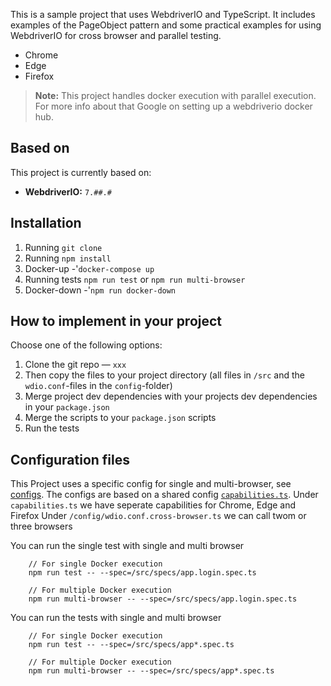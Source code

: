 This is a sample project that uses WebdriverIO and TypeScript. It includes examples of the PageObject pattern and some practical examples for using WebdriverIO for cross browser and parallel testing.

- Chrome
- Edge
- Firefox

> **Note:**
> This project handles docker execution with parallel execution. For more info about that Google on setting up a webdriverio docker hub.

## Based on
This project is currently based on:
- **WebdriverIO:** `7.##.#`

## Installation

1. Running `git clone `
2. Running `npm install`
3. Docker-up -'`docker-compose up`
4. Running tests `npm run test` or `npm run multi-browser`
3. Docker-down -'`npm run docker-down`


## How to implement in your project
Choose one of the following options:

1. Clone the git repo — `xxx`
2. Then copy the files to your project directory (all files in `/src` and the `wdio.conf`-files in the `config`-folder)
3. Merge project dev dependencies with your projects dev dependencies in your `package.json`
4. Merge the scripts to your `package.json` scripts
5. Run the tests

## Configuration files
This Project uses a specific config for single and multi-browser, see [configs](./config). The configs are based on a shared config
[`capabilities.ts`](./config/wdio.conf.cross-browser.ts).
Under `capabilities.ts` we have seperate capabilities for Chrome, Edge and Firefox
Under `/config/wdio.conf.cross-browser.ts` we can call twom or three browsers


You can run the single test with single and multi browser

        // For single Docker execution
        npm run test -- --spec=/src/specs/app.login.spec.ts
        
        // For multiple Docker execution
        npm run multi-browser -- --spec=/src/specs/app.login.spec.ts

You can run the tests with single and multi browser

        // For single Docker execution
        npm run test -- --spec=/src/specs/app*.spec.ts
        
        // For multiple Docker execution
        npm run multi-browser -- --spec=/src/specs/app*.spec.ts

